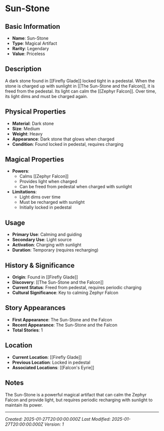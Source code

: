 # Sun-Stone

## Basic Information
- **Name**: Sun-Stone
- **Type**: Magical Artifact
- **Rarity**: Legendary
- **Value**: Priceless

## Description
A dark stone found in [[Firefly Glade]] locked tight in a pedestal. When the stone is charged up with sunlight in [[The Sun-Stone and the Falcon]], it is freed from the pedestal. Its light can calm the [[Zephyr Falcon]]. Over time, its light dims and must be charged again.

## Physical Properties
- **Material**: Dark stone
- **Size**: Medium
- **Weight**: Heavy
- **Appearance**: Dark stone that glows when charged
- **Condition**: Found locked in pedestal, requires charging

## Magical Properties
- **Powers**: 
  - Calms [[Zephyr Falcon]]
  - Provides light when charged
  - Can be freed from pedestal when charged with sunlight
- **Limitations**: 
  - Light dims over time
  - Must be recharged with sunlight
  - Initially locked in pedestal

## Usage
- **Primary Use**: Calming and guiding
- **Secondary Use**: Light source
- **Activation**: Charging with sunlight
- **Duration**: Temporary (requires recharging)

## History & Significance
- **Origin**: Found in [[Firefly Glade]]
- **Discovery**: [[The Sun-Stone and the Falcon]]
- **Current Status**: Freed from pedestal, requires periodic charging
- **Cultural Significance**: Key to calming Zephyr Falcon

## Story Appearances
- **First Appearance**: The Sun-Stone and the Falcon
- **Recent Appearance**: The Sun-Stone and the Falcon
- **Total Stories**: 1

## Location
- **Current Location**: [[Firefly Glade]]
- **Previous Location**: Locked in pedestal
- **Associated Locations**: [[Falcon's Eyrie]]

## Notes
The Sun-Stone is a powerful magical artifact that can calm the Zephyr Falcon and provide light, but requires periodic recharging with sunlight to maintain its power.

---
*Created: 2025-01-27T20:00:00.000Z*
*Last Modified: 2025-01-27T20:00:00.000Z*
*Version: 1*
